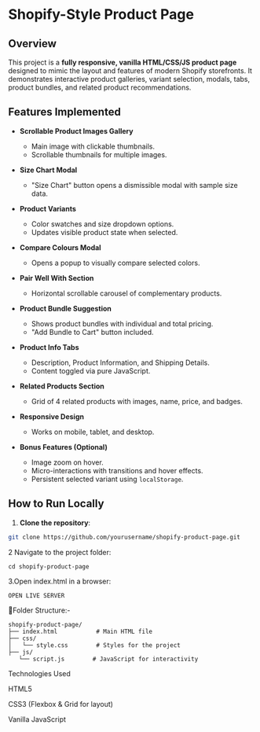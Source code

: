 # Shopify-Style Product Page

## Overview

This project is a **fully responsive, vanilla HTML/CSS/JS product page** designed to mimic the layout and features of modern Shopify storefronts. It demonstrates interactive product galleries, variant selection, modals, tabs, product bundles, and related product recommendations.  

## Features Implemented

- **Scrollable Product Images Gallery**  
  - Main image with clickable thumbnails.  
  - Scrollable thumbnails for multiple images.  

- **Size Chart Modal**  
  - "Size Chart" button opens a dismissible modal with sample size data.  

- **Product Variants**  
  - Color swatches and size dropdown options.  
  - Updates visible product state when selected.  

- **Compare Colours Modal**  
  - Opens a popup to visually compare selected colors.  

- **Pair Well With Section**  
  - Horizontal scrollable carousel of complementary products.  

- **Product Bundle Suggestion**  
  - Shows product bundles with individual and total pricing.  
  - "Add Bundle to Cart" button included.  

- **Product Info Tabs**  
  - Description, Product Information, and Shipping Details.  
  - Content toggled via pure JavaScript.  

- **Related Products Section**  
  - Grid of 4 related products with images, name, price, and badges.  

- **Responsive Design**  
  - Works on mobile, tablet, and desktop.  

- **Bonus Features (Optional)**  
  - Image zoom on hover.  
  - Micro-interactions with transitions and hover effects.  
  - Persistent selected variant using `localStorage`.  

## How to Run Locally

1. **Clone the repository**:

```bash
git clone https://github.com/yourusername/shopify-product-page.git

````
2 Navigate to the project folder:
``````````
cd shopify-product-page
``````````
3.Open index.html in a browser:
```````
OPEN LIVE SERVER
`````````````


📁Folder Structure:-
````````
shopify-product-page/
├── index.html           # Main HTML file
├── css/
│   └── style.css        # Styles for the project
├── js/
   └── script.js        # JavaScript for interactivity
```````````

Technologies Used

HTML5

CSS3 (Flexbox & Grid for layout)

Vanilla JavaScript




























